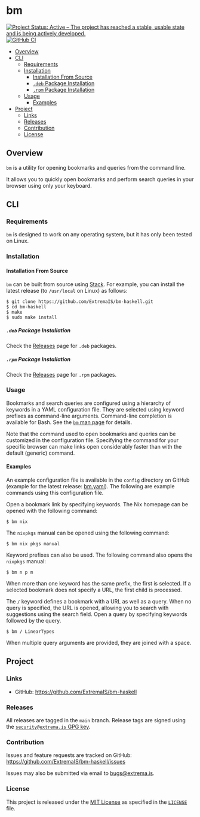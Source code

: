 # bm

[![Project Status: Active – The project has reached a stable, usable state and is being actively developed.](https://www.repostatus.org/badges/latest/active.svg)](https://www.repostatus.org/#active)
[![GitHub CI](https://github.com/ExtremaIS/bm-haskell/workflows/CI/badge.svg?branch=main)](https://github.com/ExtremaIS/bm-haskell/actions)

* [Overview](#overview)
* [CLI](#cli)
    * [Requirements](#requirements)
    * [Installation](#installation)
        * [Installation From Source](#installation-from-source)
        * [`.deb` Package Installation](#deb-package-installation)
        * [`.rpm` Package Installation](#rpm-package-installation)
    * [Usage](#usage)
        * [Examples](#examples)
* [Project](#project)
    * [Links](#links)
    * [Releases](#releases)
    * [Contribution](#contribution)
    * [License](#license)

## Overview

`bm` is a utility for opening bookmarks and queries from the command line.

It allows you to quickly open bookmarks and perform search queries in your
browser using only your keyboard.

## CLI

### Requirements

`bm` is designed to work on any operating system, but it has only been tested
on Linux.

### Installation

#### Installation From Source

`bm` can be built from source using [Stack](https://www.haskellstack.org).
For example, you can install the latest release (to `/usr/local` on Linux) as
follows:

```
$ git clone https://github.com/ExtremaIS/bm-haskell.git
$ cd bm-haskell
$ make
$ sudo make install
```

##### `.deb` Package Installation

Check the [Releases][] page for `.deb` packages.

##### `.rpm` Package Installation

Check the [Releases][] page for `.rpm` packages.

[Releases]: <https://github.com/ExtremaIS/bm-haskell/releases>

### Usage

Bookmarks and search queries are configured using a hierarchy of keywords in a
YAML configuration file.  They are selected using keyword prefixes as
command-line arguments.  Command-line completion is available for Bash.  See
the [`bm` man page](doc/bm.1.md) for details.

Note that the command used to open bookmarks and queries can be customized in
the configuration file.  Specifying the command for your specific browser can
make links open considerably faster than with the default (generic) command.

#### Examples

An example configuration file is available in the `config` directory on
GitHub (example for the latest release: [bm.yaml][]).  The following are
example commands using this configuration file.

Open a bookmark link by specifying keywords.  The Nix homepage can be opened
with the following command:

```
$ bm nix
```

The `nixpkgs` manual can be opened using the following command:

```
$ bm nix pkgs manual
```

Keyword prefixes can also be used.  The following command also opens the
`nixpkgs` manual:

```
$ bm n p m
```

When more than one keyword has the same prefix, the first is selected.  If a
selected bookmark does not specify a URL, the first child is processed.

The `/` keyword defines a bookmark with a URL as well as a query.  When no
query is specified, the URL is opened, allowing you to search with suggestions
using the search field.  Open a query by specifying keywords followed by the
query.

```
$ bm / LinearTypes
```

When multiple query arguments are provided, they are joined with a space.

[bm.yaml]: <https://github.com/ExtremaIS/bm-haskell/blob/main/config/bm.yaml>

## Project

### Links

* GitHub: <https://github.com/ExtremaIS/bm-haskell>

### Releases

All releases are tagged in the `main` branch.  Release tags are signed using
the
[`security@extrema.is` GPG key](http://keys.gnupg.net/pks/lookup?op=vindex&fingerprint=on&search=0x1D484E4B4705FADF).

### Contribution

Issues and feature requests are tracked on GitHub:
<https://github.com/ExtremaIS/bm-haskell/issues>

Issues may also be submitted via email to <bugs@extrema.is>.

### License

This project is released under the
[MIT License](https://opensource.org/licenses/MIT) as specified in the
[`LICENSE`](LICENSE) file.
